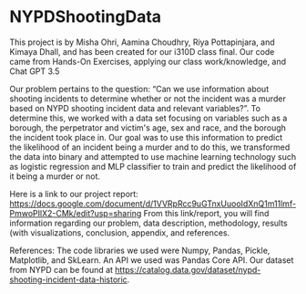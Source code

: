 # NYPDShootingData
This project is by Misha Ohri, Aamina Choudhry, Riya Pottapinjara, and Kimaya Dhall, and has been created for our i310D class final.
Our code came from Hands-On Exercises, applying our class work/knowledge, and Chat GPT 3.5

Our problem pertains to the question: “Can we use information about shooting incidents to determine whether or not the incident was a murder based on NYPD shooting incident data and relevant variables?”. To determine this, we worked with a data set focusing on variables such as a borough, the perpetrator and victim's age, sex and race, and the borough the incident took place in. Our goal was to use this information to predict the likelihood of an incident being a murder and to do this, we transformed the data into binary and attempted to use machine learning technology such as logistic regression and MLP classifier to train and predict the likelihood of it being a murder or not. 

Here is a link to our project report: https://docs.google.com/document/d/1VVRpRcc9uGTnxUuooIdXnQ1m11lmf-PmwoPIlX2-CMk/edit?usp=sharing
From this link/report, you will find information regarding our problem, data description, methodology, results (with visualizations, conclusion, appendix, and references.

References: The code libraries we used were Numpy, Pandas, Pickle, Matplotlib, and SkLearn. An API we used was Pandas Core API. Our dataset from NYPD can be found at https://catalog.data.gov/dataset/nypd-shooting-incident-data-historic.
